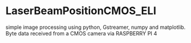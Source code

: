# LaserBeamPositionCMOS_ELI
simple image processing using python, Gstreamer, numpy and matplotlib. Byte data received from a CMOS camera via RASPBERRY PI 4
